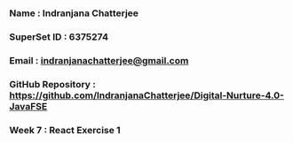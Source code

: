 ### Name : Indranjana Chatterjee
### SuperSet ID : 6375274
### Email : indranjanachatterjee@gmail.com
### GitHub Repository : https://github.com/IndranjanaChatterjee/Digital-Nurture-4.0-JavaFSE

### Week 7 : React Exercise 1
